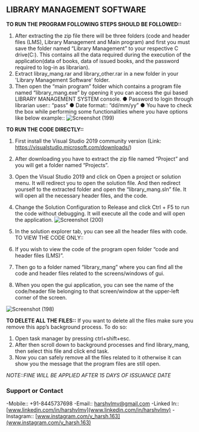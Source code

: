 ## LIBRARY MANAGEMENT SOFTWARE

**TO RUN THE PROGRAM FOLLOWING STEPS SHOULD BE FOLLOWED::**
1. After extracting the zip file there will be three folders (code and header files (LMS),
Library Management and Main program) and first you must save the folder named
“Library Management” to your respective C drive(C:\). This contains all the data required
during the execution of the application(data of books, data of issued books, and the
password required to log-in as librarian).
2. Extract libray_mang.rar and library_other.rar in a new folder in your 'Library Management Software' folder.
3. Then open the “main program” folder which contains a program file named
“library_mang.exe” by opening it you can access the gui based LIBRARY
MANAGEMENT SYSTEM console.
● Password to login through librarian user:: “pass”
● Date format:: “dd/mm/yy”
● You have to check the box while performing some functionalities where you have
options like below example::
![Screenshot (199)](https://user-images.githubusercontent.com/53493218/128667507-60ce64f1-877c-439a-8444-235c111e590c.png)


**TO RUN THE CODE DIRECTLY::**
1. First install the Visual Studio 2019 community version (Link:
https://visualstudio.microsoft.com/downloads/)
2. After downloading you have to extract the zip file named “Project” and you will get a
folder named “Projects”.
3. Open the Visual Studio 2019 and click on Open a project or solution menu. It will redirect
you to open the solution file. And then redirect yourself to the extracted folder and open
the “library_mang.sln” file. It will open all the necessary header files, and the code.
4. Change the Solution Configuration to Release and click Ctrl + F5 to run the code without
debugging. It will execute all the code and will open the application.
![Screenshot (200)](https://user-images.githubusercontent.com/53493218/128667536-a6f053fd-893b-4058-9d8f-0e0b70c85ecf.png)

5. In the solution explorer tab, you can see all the header files with code.
TO VIEW THE CODE ONLY::
1. If you wish to view the code of the program open folder “code and header files (LMS)”.
2. Then go to a folder named “library_mang” where you can find all the code and header
files related to the screens/windows of gui.
3. When you open the gui application, you can see the name of the code/header file
belonging to that screen/window at the upper-left corner of the screen.

![Screenshot (198)](https://user-images.githubusercontent.com/53493218/128667546-77b6f3e8-277b-45b7-88ef-e7c520934665.png)

**TO DELETE ALL THE FILES::**
If you want to delete all the files make sure you remove this app’s background process. To do so:
1. Open task manager by pressing ctrl+shift+esc.
2. After then scroll down to background processes and find library_mang, then select this
file and click end task.
3. Now you can safely remove all the files related to it otherwise it can show you the
message that the program files are still open.


*NOTE::FINE WILL BE APPLIED AFTER 15 DAYS OF ISSUANCE DATE*


### Support or Contact
-Mobile:: +91-8445737698
-Email:: [harshvlmv@gmail.com](harshvlmv@gmail.com)
-Linked In::[www.linkedin.com/in/harshvlmv](www.linkedin.com/in/harshvlmv)
-Instagram:: [www.instagram.com/v_harsh.163](www.instagram.com/v_harsh.163)
